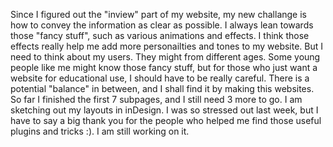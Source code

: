 Since I figured out the "inview" part of my website, my new challange is how to convey the information as clear as possible. I always lean towards those "fancy stuff", such as various animations and effects. I think those effects really help me add more personailties and tones to my website. But I need to think about my users. They might from different ages. Some young people like me might know those fancy stuff, but for those who just want a website for educational use, I should have to be really careful. There is a potential "balance" in between, and I shall find it by making this websites. So far I finished the first 7 subpages, and I still need 3 more to go. I am sketching out my layouts in inDesign. I was so stressed out last week, but I have to say a big thank you for the people who helped me find those useful plugins and tricks :). I am still working on it. 
